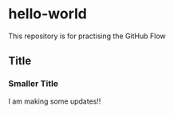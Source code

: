 # hello-world
This repository is for practising the GitHub Flow

## Title
### Smaller Title
I am making some updates!!
